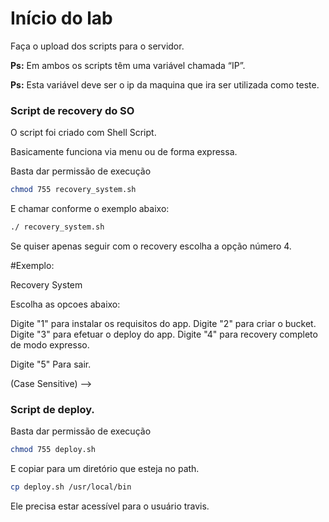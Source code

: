 # Início do lab
Faça o upload dos scripts para o servidor.

**Ps:** Em ambos os scripts têm uma variável chamada “IP”.

**Ps:** Esta variável deve ser o ip da maquina que ira ser utilizada como teste.

### Script de recovery do SO
O script foi criado com Shell Script.

Basicamente funciona via menu ou de forma expressa.

Basta dar permissão de execução
```bash
chmod 755 recovery_system.sh
```

E chamar conforme o exemplo abaixo:
```bash
./ recovery_system.sh
```
Se quiser apenas seguir com o recovery escolha a opção número 4.

#Exemplo:

 Recovery System


 Escolha as opcoes abaixo:

 Digite "1" para instalar os requisitos do app.
 Digite "2" para criar o bucket.
 Digite "3" para efetuar o deploy do app.
 Digite "4" para recovery completo de modo expresso.

 Digite "5" Para sair.

 (Case Sensitive) -->

### Script de deploy.
Basta dar permissão de execução

```bash
chmod 755 deploy.sh
```

E copiar para um diretório que esteja no path.
```bash
cp deploy.sh /usr/local/bin
```

Ele precisa estar acessível para o usuário travis.
